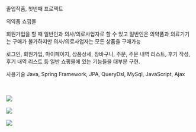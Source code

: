 졸업작품, 첫번째 프로젝트

의약품 쇼핌몰

회원가입을 할 때 일반인과 의사/의료사업자로 할 수 있고 일반인은 의약품과 의료기기는 구매가 불가하지만 의사/의료사업자는 모든 상품을 구매가능

로그인, 회원가입, 마이페이지, 상품상세, 장바구니, 주문, 주문 내역 리스트, 후기 작성, 후기 내역 리스트 등 일반 쇼핑몰에 있는 기능들을 대부분 구현.

사용기술 Java, Spring Framework, JPA, QueryDsl, MySql, JavaScript, Ajax

<br/>
<br/>
<img src="https://user-images.githubusercontent.com/95284639/204142059-9fa7529f-0811-4989-bcab-185277ef7ea8.png">

<br/>
<br/>
<img src="https://user-images.githubusercontent.com/95284639/204142392-9b018e7f-d038-4e68-b41c-f52681986677.png">

<br/>
<br/>
<img src="https://user-images.githubusercontent.com/95284639/204142671-1ad91b7d-2d0a-4560-a9de-ffb16cb84108.png>

<br/>
<br/>
<img src="https://user-images.githubusercontent.com/95284639/204142732-228b9371-1821-424f-8fef-b6d9af9f1649.png">
